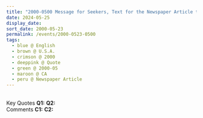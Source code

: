 ```yaml
---
title: "2000-0500 Message for Seekers, Text for the Newspaper Article to Advertise the Public Program on June 1 at Wiltern Theater, CA, U.S.A."
date: 2024-05-25
display_date: 
sort_date: 2000-05-23
permalink: /events/2000-0523-0500
tags:
  - blue @ English
  - brown @ U.S.A.
  - crimson @ 2000
  - deeppink @ Quote
  - green @ 2000-05
  - maroon @ CA
  - peru @ Newspaper Article
---
```


<br>

<wave-list>
  <list-title color="DarkSeaGreen" width="55">Key Quotes</list-title>
  <list-item color="BlanchedAlmond" width="280"><b>Q1:</b> <i></i></list-item>
  <list-item color="Lavender" width="280"><b>Q2:</b> <i></i></list-item>
</wave-list>

<br>

<wave-list>
  <list-title color="DarkSeaGreen" width="55">Comments</list-title>
  <list-item color="BlanchedAlmond" width="280"><b>C1:</b> <i></i></list-item>
  <list-item color="Lavender" width="280"><b>C2:</b> <i></i></list-item>
</wave-list>